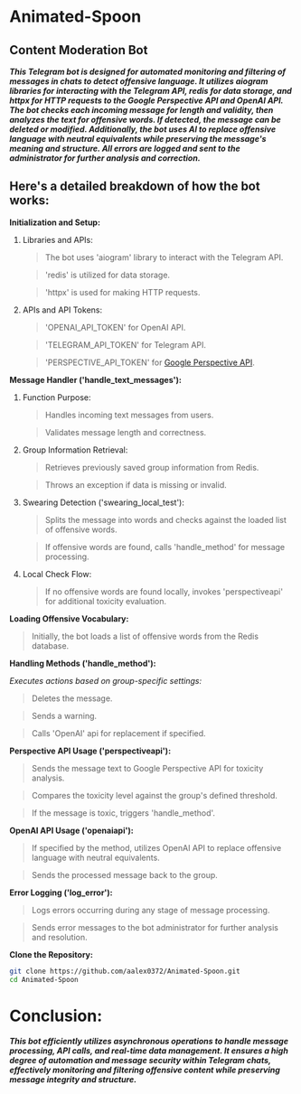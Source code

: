 # Animated-Spoon

## Content Moderation Bot 

___This Telegram bot is designed for automated monitoring and filtering of messages in chats to detect offensive language. It utilizes aiogram libraries for interacting with the Telegram API, redis for data storage, and httpx for HTTP requests to the Google Perspective API and OpenAI API. The bot checks each incoming message for length and validity, then analyzes the text for offensive words. If detected, the message can be deleted or modified. Additionally, the bot uses AI to replace offensive language with neutral equivalents while preserving the message's meaning and structure. All errors are logged and sent to the administrator for further analysis and correction.___


## Here's a detailed breakdown of how the bot works:

__Initialization and Setup:__
1. Libraries and APIs:
    >The bot uses 'aiogram' library to interact with the Telegram API.
    
    > 'redis' is utilized for data storage.

    > 'httpx' is used for making HTTP requests.

2. APIs and API Tokens:
    > 'OPENAI_API_TOKEN' for OpenAI API.
    
    > 'TELEGRAM_API_TOKEN' for Telegram API.

    > 'PERSPECTIVE_API_TOKEN' for [Google Perspective API](https://www.perspectiveapi.com).

__Message Handler ('handle_text_messages'):__
1. Function Purpose:
    >Handles incoming text messages from users.

    >Validates message length and correctness.

2. Group Information Retrieval:
    >Retrieves previously saved group information from Redis.

    >Throws an exception if data is missing or invalid.

3. Swearing Detection ('swearing_local_test'):
    >Splits the message into words and checks against the loaded list of offensive words.

    >If offensive words are found, calls 'handle_method' for message processing.

4. Local Check Flow:
    >If no offensive words are found locally, invokes 'perspectiveapi' for additional toxicity evaluation.

__Loading Offensive Vocabulary:__
> Initially, the bot loads a list of offensive words from the Redis database.

__Handling Methods ('handle_method'):__

_Executes actions based on group-specific settings:_
>Deletes the message.

>Sends a warning.

>Calls 'OpenAI' api for replacement if specified.

__Perspective API Usage ('perspectiveapi'):__
>Sends the message text to Google Perspective API for toxicity analysis.

>Compares the toxicity level against the group's defined threshold.

>If the message is toxic, triggers 'handle_method'.

__OpenAI API Usage ('openaiapi'):__
>If specified by the method, utilizes OpenAI API to replace offensive language with neutral equivalents.

>Sends the processed message back to the group.


__Error Logging ('log_error'):__
>Logs errors occurring during any stage of message processing.

>Sends error messages to the bot administrator for further analysis and resolution.



__Clone the Repository:__

```bash
git clone https://github.com/aalex0372/Animated-Spoon.git
cd Animated-Spoon
```


# Conclusion:
___This bot efficiently utilizes asynchronous operations to handle message processing, API calls, and real-time data management. It ensures a high degree of automation and message security within Telegram chats, effectively monitoring and filtering offensive content while preserving message integrity and structure.___
